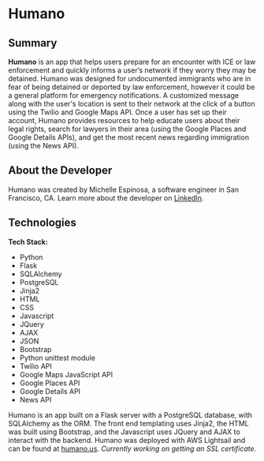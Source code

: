 # Humano

## Summary

**Humano** is an app that helps users prepare for an encounter with ICE or law enforcement and quickly informs a user’s network if they worry they may be detained. Humano was designed for undocumented immigrants who are in fear of being detained or deported by law enforcement, however it could be a general platform for emergency notifications. A customized message along with the user's location is sent to their network at the click of a button using the Twilio and Google Maps API. Once a user has set up their account, Humano provides resources to help educate users about their legal rights,  search for lawyers in their area (using the Google Places and Google Details APIs), and get the most recent news regarding immigration (using the News API).

## About the Developer

Humano was created by Michelle Espinosa, a software engineer in San Francisco, CA. Learn more about the developer on [LinkedIn](https://www.linkedin.com/in/michelle-espinosa/).

## Technologies

**Tech Stack:**

- Python
- Flask
- SQLAlchemy
- PostgreSQL
- Jinja2
- HTML
- CSS
- Javascript
- JQuery
- AJAX
- JSON
- Bootstrap
- Python unittest module
- Twilio API
- Google Maps JavaScript API
- Google Places API
- Google Details API
- News API

Humano is an app built on a Flask server with a PostgreSQL database, with SQLAlchemy as the ORM. The front end templating uses Jinja2, the HTML was built using Bootstrap, and the Javascript uses JQuery and AJAX to interact with the backend. Humano was deployed with AWS Lightsail and can be found at [humano.us](humano.us). *Currently working on getting an SSL certificate.*
